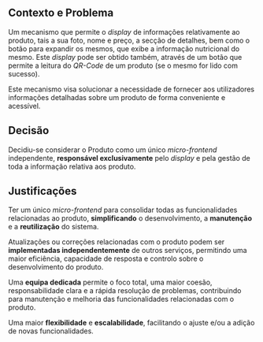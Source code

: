 ## Contexto e Problema

Um mecanismo que permite o *display* de informações relativamente ao produto, tais a sua foto, nome e preço, a secção de detalhes, bem como o botão para expandir os mesmos, que exibe a informação nutricional do mesmo. Este *display* pode ser obtido também, através de um botão que permite a leitura do *QR-Code* de um produto (se o mesmo for lido com sucesso).

Este mecanismo visa solucionar a necessidade de fornecer aos utilizadores informações detalhadas sobre um produto de forma conveniente e acessível.

## Decisão

Decidiu-se considerar o Produto como um único *micro-frontend* independente, **responsável exclusivamente** pelo *display* e pela gestão de toda a informação relativa aos produto.

## Justificações

Ter um único *micro-frontend* para consolidar todas as funcionalidades relacionadas ao produto, **simplificando** o desenvolvimento, a **manutenção** e a **reutilização** do sistema.

Atualizações ou correções relacionadas com o produto podem ser **implementadas independentemente** de outros serviços, permitindo uma maior eficiência, capacidade de resposta e controlo sobre o desenvolvimento do produto.

Uma **equipa dedicada** permite o foco total, uma maior coesão, responsabilidade clara e a rápida resolução de problemas, contribuindo para manutenção e melhoria das funcionalidades relacionadas com o produto.

Uma maior **flexibilidade** e **escalabilidade**, facilitando o ajuste e/ou a adição de novas funcionalidades.
